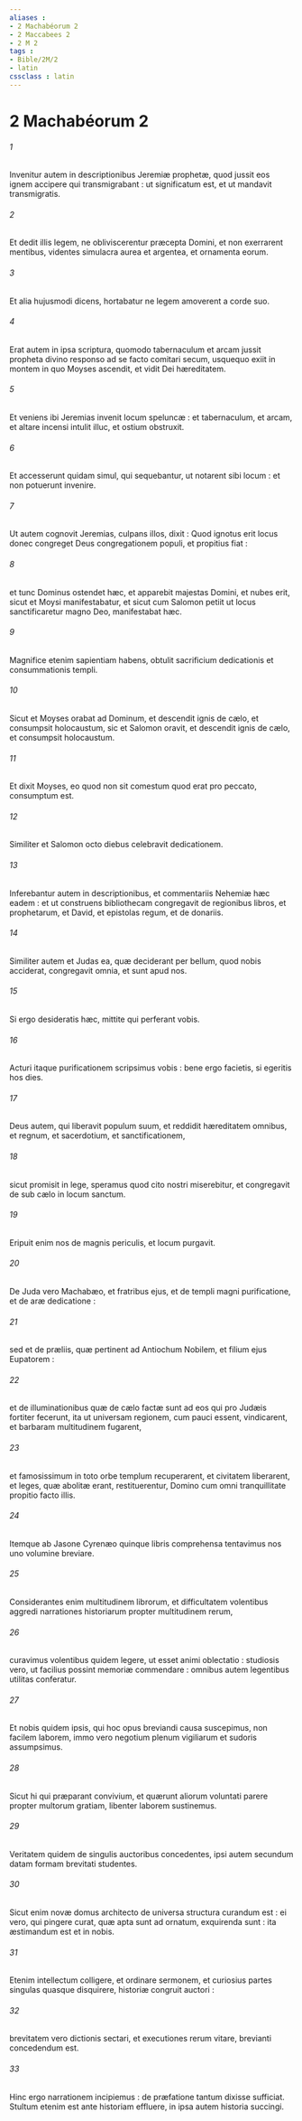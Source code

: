 ```yaml
---
aliases : 
- 2 Machabéorum 2
- 2 Maccabees 2
- 2 M 2
tags : 
- Bible/2M/2
- latin
cssclass : latin
---
```


# 2 Machabéorum 2

###### 1
Invenitur autem in descriptionibus Jeremiæ prophetæ, quod jussit eos ignem accipere qui transmigrabant : ut significatum est, et ut mandavit transmigratis.
###### 2
Et dedit illis legem, ne obliviscerentur præcepta Domini, et non exerrarent mentibus, videntes simulacra aurea et argentea, et ornamenta eorum.
###### 3
Et alia hujusmodi dicens, hortabatur ne legem amoverent a corde suo.
###### 4
Erat autem in ipsa scriptura, quomodo tabernaculum et arcam jussit propheta divino responso ad se facto comitari secum, usquequo exiit in montem in quo Moyses ascendit, et vidit Dei hæreditatem.
###### 5
Et veniens ibi Jeremias invenit locum speluncæ : et tabernaculum, et arcam, et altare incensi intulit illuc, et ostium obstruxit.
###### 6
Et accesserunt quidam simul, qui sequebantur, ut notarent sibi locum : et non potuerunt invenire.
###### 7
Ut autem cognovit Jeremias, culpans illos, dixit : Quod ignotus erit locus donec congreget Deus congregationem populi, et propitius fiat :
###### 8
et tunc Dominus ostendet hæc, et apparebit majestas Domini, et nubes erit, sicut et Moysi manifestabatur, et sicut cum Salomon petiit ut locus sanctificaretur magno Deo, manifestabat hæc.
###### 9
Magnifice etenim sapientiam habens, obtulit sacrificium dedicationis et consummationis templi.
###### 10
Sicut et Moyses orabat ad Dominum, et descendit ignis de cælo, et consumpsit holocaustum, sic et Salomon oravit, et descendit ignis de cælo, et consumpsit holocaustum.
###### 11
Et dixit Moyses, eo quod non sit comestum quod erat pro peccato, consumptum est.
###### 12
Similiter et Salomon octo diebus celebravit dedicationem.
###### 13
Inferebantur autem in descriptionibus, et commentariis Nehemiæ hæc eadem : et ut construens bibliothecam congregavit de regionibus libros, et prophetarum, et David, et epistolas regum, et de donariis.
###### 14
Similiter autem et Judas ea, quæ deciderant per bellum, quod nobis acciderat, congregavit omnia, et sunt apud nos.
###### 15
Si ergo desideratis hæc, mittite qui perferant vobis.
###### 16
Acturi itaque purificationem scripsimus vobis : bene ergo facietis, si egeritis hos dies.
###### 17
Deus autem, qui liberavit populum suum, et reddidit hæreditatem omnibus, et regnum, et sacerdotium, et sanctificationem,
###### 18
sicut promisit in lege, speramus quod cito nostri miserebitur, et congregavit de sub cælo in locum sanctum.
###### 19
Eripuit enim nos de magnis periculis, et locum purgavit.
###### 20
De Juda vero Machabæo, et fratribus ejus, et de templi magni purificatione, et de aræ dedicatione :
###### 21
sed et de præliis, quæ pertinent ad Antiochum Nobilem, et filium ejus Eupatorem :
###### 22
et de illuminationibus quæ de cælo factæ sunt ad eos qui pro Judæis fortiter fecerunt, ita ut universam regionem, cum pauci essent, vindicarent, et barbaram multitudinem fugarent,
###### 23
et famosissimum in toto orbe templum recuperarent, et civitatem liberarent, et leges, quæ abolitæ erant, restituerentur, Domino cum omni tranquillitate propitio facto illis.
###### 24
Itemque ab Jasone Cyrenæo quinque libris comprehensa tentavimus nos uno volumine breviare.
###### 25
Considerantes enim multitudinem librorum, et difficultatem volentibus aggredi narrationes historiarum propter multitudinem rerum,
###### 26
curavimus volentibus quidem legere, ut esset animi oblectatio : studiosis vero, ut facilius possint memoriæ commendare : omnibus autem legentibus utilitas conferatur.
###### 27
Et nobis quidem ipsis, qui hoc opus breviandi causa suscepimus, non facilem laborem, immo vero negotium plenum vigiliarum et sudoris assumpsimus.
###### 28
Sicut hi qui præparant convivium, et quærunt aliorum voluntati parere propter multorum gratiam, libenter laborem sustinemus.
###### 29
Veritatem quidem de singulis auctoribus concedentes, ipsi autem secundum datam formam brevitati studentes.
###### 30
Sicut enim novæ domus architecto de universa structura curandum est : ei vero, qui pingere curat, quæ apta sunt ad ornatum, exquirenda sunt : ita æstimandum est et in nobis.
###### 31
Etenim intellectum colligere, et ordinare sermonem, et curiosius partes singulas quasque disquirere, historiæ congruit auctori :
###### 32
brevitatem vero dictionis sectari, et executiones rerum vitare, brevianti concedendum est.
###### 33
Hinc ergo narrationem incipiemus : de præfatione tantum dixisse sufficiat. Stultum etenim est ante historiam effluere, in ipsa autem historia succingi.
